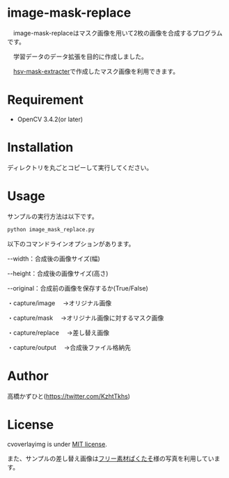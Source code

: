 # image-mask-replace
　image-mask-replaceはマスク画像を用いて2枚の画像を合成するプログラムです。
 
　学習データのデータ拡張を目的に作成しました。

　[hsv-mask-extracter](https://https://github.com/Kazuhito00/hsv-mask-extracter)で作成したマスク画像を利用できます。

# Requirement
 
* OpenCV 3.4.2(or later)
 
# Installation
 
ディレクトリを丸ごとコピーして実行してください。
 
# Usage
 
サンプルの実行方法は以下です。
 
```bash
python image_mask_replace.py
```

以下のコマンドラインオプションがあります。

--width：合成後の画像サイズ(幅)

--height：合成後の画像サイズ(高さ)

--original：合成前の画像を保存するか(True/False)

・capture/image
　→オリジナル画像

・capture/mask
　→オリジナル画像に対するマスク画像

・capture/replace
　→差し替え画像

・capture/output
　→合成後ファイル格納先


# Author
高橋かずひと(https://twitter.com/KzhtTkhs)
 
# License 
cvoverlayimg is under [MIT license](https://en.wikipedia.org/wiki/MIT_License).

また、サンプルの差し替え画像は[フリー素材ぱくたそ](https://www.pakutaso.com)様の写真を利用しています。
